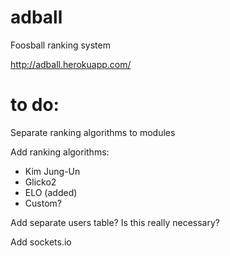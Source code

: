 adball
======

Foosball ranking system

http://adball.herokuapp.com/


to do:
======
Separate ranking algorithms to modules

Add ranking algorithms:
* Kim Jung-Un
* Glicko2
* ELO (added)
* Custom?

Add separate users table? Is this really necessary?

Add sockets.io
